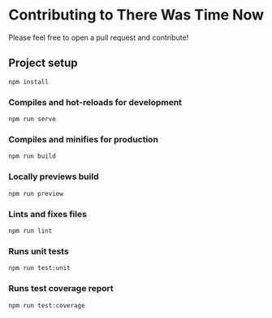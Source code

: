 # Contributing to There Was Time Now

Please feel free to open a pull request and contribute!

## Project setup
```
npm install
```

### Compiles and hot-reloads for development
```
npm run serve
```

### Compiles and minifies for production
```
npm run build
```

### Locally previews build
```
npm run preview
```

### Lints and fixes files
```
npm run lint
```

### Runs unit tests
```
npm run test:unit
```

### Runs test coverage report
```
npm run test:coverage
```
